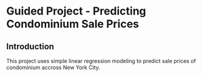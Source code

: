 # Guided Project - Predicting Condominium Sale Prices
## Introduction
This project uses simple linear regression modeling to predict sale prices of condominium accross New York City.

